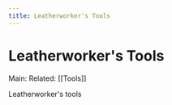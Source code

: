 ---title: Leatherworker's Tools---
# Leatherworker's Tools
Main:
Related: [[Tools]]

Leatherworker's tools
